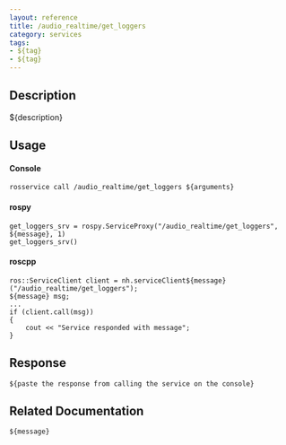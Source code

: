 ```yaml
---
layout: reference
title: /audio_realtime/get_loggers
category: services
tags: 
- ${tag} 
- ${tag}
---
```


## Description
${description}

## Usage
#### Console
```
rosservice call /audio_realtime/get_loggers ${arguments}
```

#### rospy
```
get_loggers_srv = rospy.ServiceProxy("/audio_realtime/get_loggers", ${message}, 1)
get_loggers_srv()
```

#### roscpp
```
ros::ServiceClient client = nh.serviceClient${message}("/audio_realtime/get_loggers");
${message} msg;
...
if (client.call(msg))
{
    cout << "Service responded with message";
}
```

## Response
```
${paste the response from calling the service on the console}
```

## Related Documentation
``${message}``  